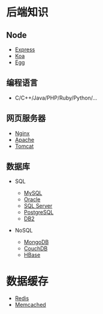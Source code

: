 # 后端知识

## Node

- [Express](https://expressjs.com/zh-cn/)
- [Koa](https://koa.bootcss.com/#introduction)
- [Egg](https://eggjs.org/zh-cn/intro/)

## 编程语言

- C/C++/Java/PHP/Ruby/Python/...

## 网页服务器

- [Nginx](https://www.nginx.com/)
- [Apache](https://httpd.apache.org/)
- [Tomcat](http://tomcat.apache.org/)

## 数据库

- SQL

  - [MySQL](https://www.mysql.com/)
  - [Oracle](https://www.oracle.com/index.html)
  - [SQL Server](https://www.microsoft.com/en-us/sql-server/sql-server-downloads)
  - [PostgreSQL](https://www.postgresql.org/)
  - [DB2](https://www.ibm.com/analytics/db2)

- NoSQL

  - [MongoDB](https://www.mongodb.com/cn)
  - [CouchDB](https://couchdb.apache.org/)
  - [HBase](https://hbase.apache.org/)

# 数据缓存

- [Redis](https://redis.io/)
- [Memcached](https://memcached.org/)
